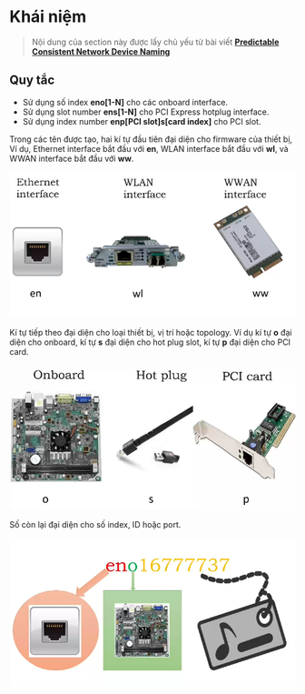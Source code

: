 # Khái niệm

> Nội dung của section này được lấy chủ yếu từ bài viết **[Predictable Consistent Network Device Naming](https://www.computernetworkingnotes.com/linux-tutorials/predictable-consistent-network-device-naming.html)**

## Quy tắc

- Sử dụng số index **eno[1-N]** cho các onboard interface.
- Sử dụng slot number **ens[1-N]** cho PCI Express hotplug interface.
- Sử dụng index number **enp[PCI slot]s[card index]** cho PCI slot.

Trong các tên được tạo, hai kí tự đầu tiên đại diện cho firmware của thiết bị, Ví dụ, Ethernet interface bắt đầu với **en**, WLAN interface bắt đầu với **wl**, và WWAN interface bắt đầu với **ww**.

![img](/images/module-07/lt43-03-first-two-letters.png)

Kí tự tiếp theo đại diện cho loại thiết bị,  vị trí hoặc topology. Ví dụ kí tự **o** đại diện cho onboard, kí tự **s** đại diện cho hot plug slot, kí tự **p** đại diện cho PCI card.

![img](/images/module-07/lt43-04-second-letter.png)

Số còn lại đại diện cho số index, ID hoặc port.

![img](/images/module-07/lt43-05-example.png)